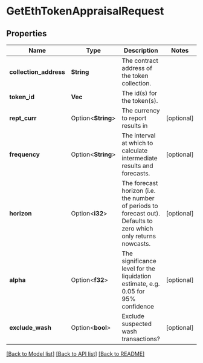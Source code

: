 # GetEthTokenAppraisalRequest

## Properties

Name | Type | Description | Notes
------------ | ------------- | ------------- | -------------
**collection_address** | **String** | The contract address of the token collection. | 
**token_id** | **Vec<String>** | The id(s) for the token(s). | 
**rept_curr** | Option<**String**> | The currency to report results in | [optional]
**frequency** | Option<**String**> | The interval at which to calculate intermediate results and forecasts. | [optional]
**horizon** | Option<**i32**> | The forecast horizon (i.e. the number of periods to forecast out). Defaults to zero which only returns nowcasts. | [optional]
**alpha** | Option<**f32**> | The significance level for the liquidation estimate, e.g. 0.05 for 95% confidence | [optional]
**exclude_wash** | Option<**bool**> | Exclude suspected wash transactions? | [optional]

[[Back to Model list]](../README.md#documentation-for-models) [[Back to API list]](../README.md#documentation-for-api-endpoints) [[Back to README]](../README.md)


